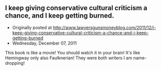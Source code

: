 ## I keep giving conservative cultural criticism a chance, and I keep getting burned.

 * Originally posted at http://www.lawyersgunsmoneyblog.com/2011/12/i-keep-giving-conservative-cultural-criticism-a-chance-and-i-keep-getting-burned
 * Wednesday, December 07, 2011

This book is like a movie! You should watch it in your brain! It's like Hemingway only also Faulknerian! They were both writers I am name-dropping!